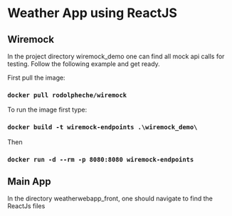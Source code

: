 # Weather App using ReactJS

## Wiremock

In the project directory wiremock_demo one can find all mock api calls for testing. Follow the following example and get ready.

First pull the image:
### `docker pull rodolpheche/wiremock`

To run the image first type:
### `docker build -t wiremock-endpoints .\wiremock_demo\`

Then
### `docker run -d --rm -p 8080:8080 wiremock-endpoints`

## Main App

In the directory weatherwebapp_front, one should navigate to find the ReactJs files

